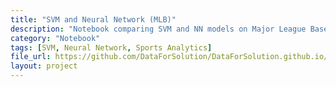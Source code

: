 ```yaml
---
title: "SVM and Neural Network (MLB)"
description: "Notebook comparing SVM and NN models on Major League Baseball datasets."
category: "Notebook"
tags: [SVM, Neural Network, Sports Analytics]
file_url: https://github.com/DataForSolution/DataForSolution.github.io/blob/main/projects/SVM%20and%20NN(MLB).ipynb
layout: project
---
```

